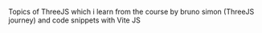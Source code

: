 Topics of ThreeJS which i learn from the course by bruno simon (ThreeJS journey) and code snippets  with Vite JS

